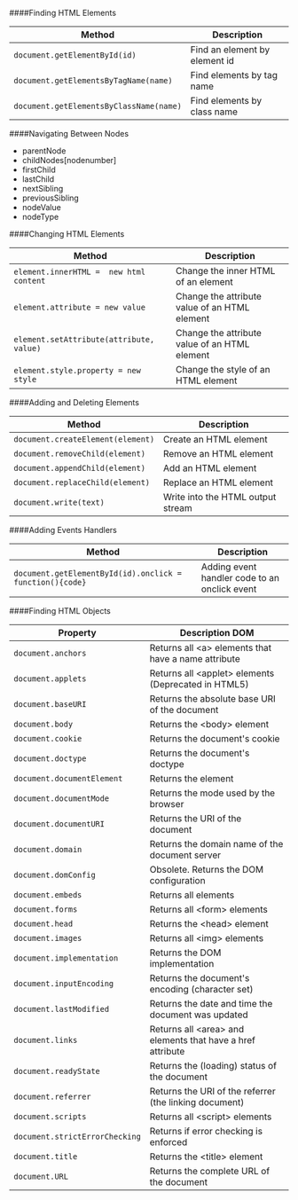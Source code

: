 ####Finding HTML Elements

Method | Description
--- | ---
```document.getElementById(id)```	| Find an element by element id
```document.getElementsByTagName(name)```|	Find elements by tag name
```document.getElementsByClassName(name)```|	Find elements by class name

####Navigating Between Nodes
- parentNode
- childNodes[nodenumber]
- firstChild
- lastChild
- nextSibling
- previousSibling
- nodeValue
- nodeType

####Changing HTML Elements

Method|	Description
---|---
```element.innerHTML =  new html content```|	Change the inner HTML of an element
```element.attribute = new value```|	Change the attribute value of an HTML element
```element.setAttribute(attribute, value)```|	Change the attribute value of an HTML element
```element.style.property = new style```|	Change the style of an HTML element

####Adding and Deleting Elements

Method|	Description
---|---
```document.createElement(element)```|	Create an HTML element
```document.removeChild(element)```|	Remove an HTML element
```document.appendChild(element)```|	Add an HTML element
```document.replaceChild(element)```|	Replace an HTML element
```document.write(text)```|	Write into the HTML output stream

####Adding Events Handlers

Method|	Description
---|---
```document.getElementById(id).onclick = function(){code}```|	Adding event handler code to an onclick event

####Finding HTML Objects

Property|	Description	DOM
---|---
```document.anchors``` |	Returns all \<a\> elements that have a name attribute
```document.applets``` |	Returns all \<applet\> elements (Deprecated in HTML5)
```document.baseURI``` |	Returns the absolute base URI of the document
```document.body``` |	Returns the \<body\> element
```document.cookie``` |	Returns the document's cookie
```document.doctype``` |	Returns the document's doctype
```document.documentElement``` |	Returns the <html> element
```document.documentMode``` |	Returns the mode used by the browser
```document.documentURI``` |	Returns the URI of the document
```document.domain``` |	Returns the domain name of the document server
```document.domConfig``` |	Obsolete. Returns the DOM configuration
```document.embeds``` |	Returns all <embed> elements
```document.forms``` |	Returns all \<form\> elements
```document.head``` |	Returns the \<head\> element
```document.images``` |	Returns all \<img\> elements
```document.implementation``` |	Returns the DOM implementation
```document.inputEncoding``` |	Returns the document's encoding (character set)
```document.lastModified``` |	Returns the date and time the document was updated
```document.links``` |	Returns all \<area\> and <a> elements that have a href attribute
```document.readyState``` |	Returns the (loading) status of the document
```document.referrer``` |	Returns the URI of the referrer (the linking document)
```document.scripts``` |	Returns all \<script\> elements
```document.strictErrorChecking``` |	Returns if error checking is enforced
```document.title``` |	Returns the \<title\> element
```document.URL``` |	Returns the complete URL of the document
